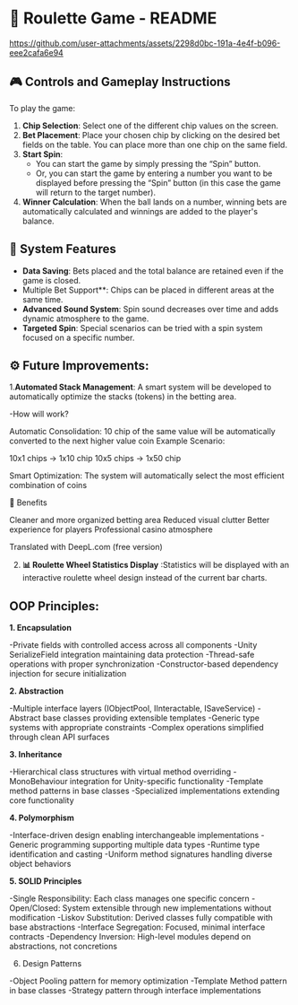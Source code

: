 # 🎰 Roulette Game - README

https://github.com/user-attachments/assets/2298d0bc-191a-4e4f-b096-eee2cafa6e94

## 🎮 Controls and Gameplay Instructions

To play the game:

1. **Chip Selection**: Select one of the different chip values on the screen.
2. **Bet Placement**: Place your chosen chip by clicking on the desired bet fields on the table. You can place more than one chip on the same field.
3. **Start Spin**:
   - You can start the game by simply pressing the “Spin” button.
   - Or, you can start the game by entering a number you want to be displayed before pressing the “Spin” button (in this case the game will return to the target number).
4. **Winner Calculation**: When the ball lands on a number, winning bets are automatically calculated and winnings are added to the player's balance.

## 🧩 System Features

- **Data Saving**: Bets placed and the total balance are retained even if the game is closed.
- Multiple Bet Support**: Chips can be placed in different areas at the same time.
- **Advanced Sound System**: Spin sound decreases over time and adds dynamic atmosphere to the game.
- **Targeted Spin**: Special scenarios can be tried with a spin system focused on a specific number.

## ⚙️ Future Improvements:

1.**Automated Stack Management**: A smart system will be developed to automatically optimize the stacks (tokens) in the betting area.

-How will  work?

Automatic Consolidation: 10 chip of the same value will be automatically converted to the next higher value coin
Example Scenario:

10x1 chips → 1x10 chip
10x5 chips → 1x50 chip

Smart Optimization: The system will automatically select the most efficient combination of coins

🎯 Benefits

Cleaner and more organized betting area
Reduced visual clutter
Better experience for players
Professional casino atmosphere

Translated with DeepL.com (free version)

2. **📊 Roulette Wheel Statistics Display** :Statistics will be displayed with an interactive roulette wheel design instead of the current bar charts.

## OOP Principles:

**1. Encapsulation**

-Private fields with controlled access across all components
-Unity SerializeField integration maintaining data protection
-Thread-safe operations with proper synchronization
-Constructor-based dependency injection for secure initialization

**2. Abstraction**

-Multiple interface layers (IObjectPool<T>, IInteractable, ISaveService<T>)
-Abstract base classes providing extensible templates
-Generic type systems with appropriate constraints
-Complex operations simplified through clean API surfaces

**3. Inheritance**

-Hierarchical class structures with virtual method overriding
-MonoBehaviour integration for Unity-specific functionality
-Template method patterns in base classes
-Specialized implementations extending core functionality

**4. Polymorphism**

-Interface-driven design enabling interchangeable implementations
-Generic programming supporting multiple data types
-Runtime type identification and casting
-Uniform method signatures handling diverse object behaviors

**5. SOLID Principles**

-Single Responsibility: Each class manages one specific concern
-Open/Closed: System extensible through new implementations without modification
-Liskov Substitution: Derived classes fully compatible with base abstractions
-Interface Segregation: Focused, minimal interface contracts
-Dependency Inversion: High-level modules depend on abstractions, not concretions

6. Design Patterns

-Object Pooling pattern for memory optimization
-Template Method pattern in base classes
-Strategy pattern through interface implementations

   





